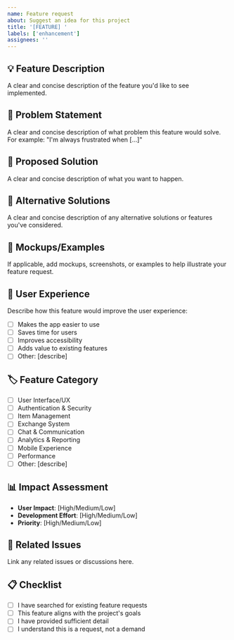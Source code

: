 ```yaml
---
name: Feature request
about: Suggest an idea for this project
title: '[FEATURE] '
labels: ['enhancement']
assignees: ''
---
```


## 💡 Feature Description
A clear and concise description of the feature you'd like to see implemented.

## 🎯 Problem Statement
A clear and concise description of what problem this feature would solve. For example: "I'm always frustrated when [...]"

## 💭 Proposed Solution
A clear and concise description of what you want to happen.

## 🔄 Alternative Solutions
A clear and concise description of any alternative solutions or features you've considered.

## 📸 Mockups/Examples
If applicable, add mockups, screenshots, or examples to help illustrate your feature request.

## 🎨 User Experience
Describe how this feature would improve the user experience:
- [ ] Makes the app easier to use
- [ ] Saves time for users
- [ ] Improves accessibility
- [ ] Adds value to existing features
- [ ] Other: [describe]

## 🏷️ Feature Category
- [ ] User Interface/UX
- [ ] Authentication & Security
- [ ] Item Management
- [ ] Exchange System
- [ ] Chat & Communication
- [ ] Analytics & Reporting
- [ ] Mobile Experience
- [ ] Performance
- [ ] Other: [describe]

## 📊 Impact Assessment
- **User Impact**: [High/Medium/Low]
- **Development Effort**: [High/Medium/Low]
- **Priority**: [High/Medium/Low]

## 🔗 Related Issues
Link any related issues or discussions here.

## 📋 Checklist
- [ ] I have searched for existing feature requests
- [ ] This feature aligns with the project's goals
- [ ] I have provided sufficient detail
- [ ] I understand this is a request, not a demand 